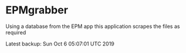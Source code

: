# EPMgrabber
Using a database from the EPM app this application scrapes the files as required


Latest backup: Sun Oct 6 05:07:01 UTC 2019
